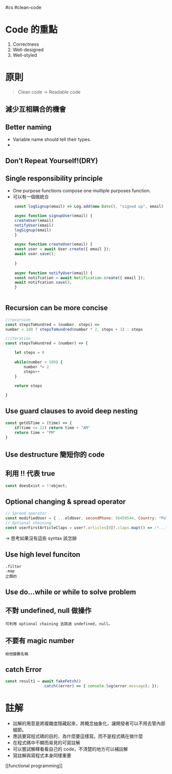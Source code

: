 #cs #clean-code

# Code 的重點
1.  Correctness
2.  Well-designed
3.  Well-styled

# 原則
> Clean code → Readable code
## 減少互相耦合的機會

## Better naming
- Variable name should tell their types.
- 
## Don’t Repeat Yourself!(DRY)

## Single responsibility principle
- One purpose functions compose one multiple purposes function.
- 可以有一個做統合
```js
	const logSignup(email) => Log.add(new Date(), "signed up", email)

	async function signupUser(email) {
	createUser(email)
	notifyUser(email)
	logSignup(email)
	}
	
	async function createUser(email) {
	const user = await User.create({ email });
	await user.save();
	
	}
	
	async function notifyUser(email) {
	const notifcation = await Notification.create({ email });
	await notifcation.save();
	}
	
```

## Recursion can be more concise
```js
//recursion
const stepsToHundred = (number, steps) =>
number < 100 ? stepsToHundred(number * 2, steps + 1) : steps

//iteration
const stepsToHundred = (number) => {

	let steps = 0
	
	while(number < 100) {
		number *= 2
		steps++
	}
	
	return steps

}
```

## Use guard clauses to avoid deep nesting
```js
const getUSTime = (time) => {
	if(time <= 12) return time + "AM"
	return time + "PM"
}
```

## Use destructure 簡短你的 code

## 利用 !! 代表 true
```js
const doesExist = !!object;
```

## Optional changing & spread operator
```js
// Spread operator
const modifiedUser = { ...oldUser, secondPhone: 56459544, Country: "Poland" }
// Optional chaining
const userFirstArticleClaps = user?.articles[0]?.claps.map(() => /*...*/) 
```
-> 思考如果沒有這些 syntax 該怎辦

## Use high level funciton
```
.filter
.map 
之類的
```

## Use do...while or while to solve problem

## 不對 undefined, null 做操作
	可利用 optional chaining 去跳過 undefined, null。

## 不要有 magic number
	給他變數名稱

## catch Error
```js
const result1 = await fakeFetch() 
				.catch((error) => { console.log(error.message); });
```

# 註解
-   註解的用意是將複雜度隱藏起來，將概念抽象化，讓開發者可以不用去管內部細節。
-   應該要寫程式碼的目的、為什麼要這樣寫。而不是程式碼在做什麼
-   在程式碼中不顯而易見的可寫註解
-   可以嘗試解釋看看自己的 code，不清楚的地方可以補註解
-   寫註解與寫程式本身同樣重要

[[functional programming]]

